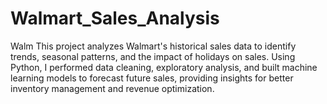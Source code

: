 # Walmart_Sales_Analysis
Walm This project analyzes Walmart's historical sales data to identify trends, seasonal patterns, and the impact of holidays on sales. Using Python, I performed data cleaning, exploratory analysis, and built machine learning models to forecast future sales, providing insights for better inventory management and revenue optimization.
